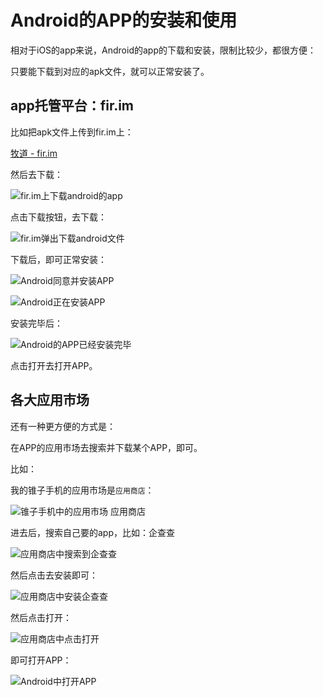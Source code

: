 # Android的APP的安装和使用

相对于iOS的app来说，Android的app的下载和安装，限制比较少，都很方便：

只要能下载到对应的apk文件，就可以正常安装了。

## app托管平台：fir.im

比如把apk文件上传到fir.im上：

[牧道 - fir.im](https://fir.im/ucowsAdrProd)

然后去下载：

![fir.im上下载android的app](../assets/img/fir_im_download_android_app.png)

点击下载按钮，去下载：

![fir.im弹出下载android文件](../assets/img/fir_im_show_download_android_file.png)

下载后，即可正常安装：

![Android同意并安装APP](../assets/img/android_accept_and_install_app.png)

![Android正在安装APP](../assets/img/android_installing_app.png)

安装完毕后：

![Android的APP已经安装完毕](../assets/img/android_app_install_complete.png)

点击打开去打开APP。

## 各大应用市场

还有一种更方便的方式是：

在APP的应用市场去搜索并下载某个APP，即可。

比如：

我的锥子手机的应用市场是`应用商店`：

![锥子手机中的应用市场 应用商店](../assets/img/smartisian_android_app_store.jpg)

进去后，搜索自己要的app，比如：企查查

![应用商店中搜索到企查查](../assets/img/app_store_search_qichacha.jpg)

然后点击去安装即可：

![应用商店中安装企查查](../assets/img/app_store_install_qichacha.jpg)

然后点击打开：

![应用商店中点击打开](../assets/img/app_store_click_open.jpg)

即可打开APP：

![Android中打开APP](../assets/img/android_open_qichacha_app.png)
